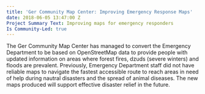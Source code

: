 ```yaml
---
title: 'Ger Community Map Center: Improving Emergency Response Maps'
date: 2018-06-05 13:47:00 Z
Project Summary Text: Improving maps for emergency responders
Is Community-Led: true
---
```


The Ger Community Map Center has managed to convert the Emergency Department to be based on OpenStreetMap data to provide people with updated information on areas where forest fires, dzuds (severe winters) and floods are prevalent. Previously, Emergency Department staff did not have reliable maps to navigate the fastest accessible route to reach areas in need of help during nautral disasters and the spread of animal diseases. The new maps produced will support effective disaster relief in the future. 